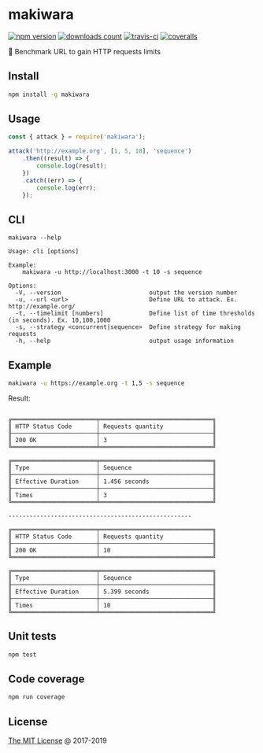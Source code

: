 # makiwara

[![npm version](https://badge.fury.io/js/makiwara.svg)](https://badge.fury.io/js/makiwara)
[![downloads count](https://img.shields.io/npm/dt/makiwara.svg)](https://www.npmjs.com/~piecioshka)
[![travis-ci](https://api.travis-ci.com/piecioshka/makiwara.svg?branch=master)](https://app.travis-ci.com/github/piecioshka/makiwara)
[![coveralls](https://coveralls.io/repos/github/piecioshka/makiwara/badge.svg?branch=master)](https://coveralls.io/github/piecioshka/makiwara?branch=master)

:hammer: Benchmark URL to gain HTTP requests limits

## Install

```bash
npm install -g makiwara
```

## Usage

```javascript
const { attack } = require('makiwara');

attack('http://example.org', [1, 5, 10], 'sequence')
    .then((result) => {
        console.log(result);
    })
    .catch((err) => {
        console.log(err);
    });
```

## CLI

```text
makiwara --help

Usage: cli [options]

Example:
    makiwara -u http://localhost:3000 -t 10 -s sequence

Options:
  -V, --version                         output the version number
  -u, --url <url>                       Define URL to attack. Ex. http://example.org/
  -t, --timelimit [numbers]             Define list of time thresholds (in seconds). Ex. 10,100,1000
  -s, --strategy <concurrent|sequence>  Define strategy for making requests
  -h, --help                            output usage information
```

## Example

```bash
makiwara -u https://example.org -t 1,5 -s sequence
```

Result:

```text

╔════════════════════════╤════════════════════════════════╗
║ HTTP Status Code       │ Requests quantity              ║
╟────────────────────────┼────────────────────────────────╢
║ 200 OK                 │ 3                              ║
╚════════════════════════╧════════════════════════════════╝

╔════════════════════════╤════════════════════════════════╗
║ Type                   │ Sequence                       ║
╟────────────────────────┼────────────────────────────────╢
║ Effective Duration     │ 1.456 seconds                  ║
╟────────────────────────┼────────────────────────────────╢
║ Times                  │ 3                              ║
╚════════════════════════╧════════════════════════════════╝

----------------------------------------------------

╔════════════════════════╤════════════════════════════════╗
║ HTTP Status Code       │ Requests quantity              ║
╟────────────────────────┼────────────────────────────────╢
║ 200 OK                 │ 10                             ║
╚════════════════════════╧════════════════════════════════╝

╔════════════════════════╤════════════════════════════════╗
║ Type                   │ Sequence                       ║
╟────────────────────────┼────────────────────────────────╢
║ Effective Duration     │ 5.399 seconds                  ║
╟────────────────────────┼────────────────────────────────╢
║ Times                  │ 10                             ║
╚════════════════════════╧════════════════════════════════╝
```

## Unit tests

```bash
npm test
```

## Code coverage

```bash
npm run coverage
```

## License

[The MIT License](http://piecioshka.mit-license.org) @ 2017-2019
